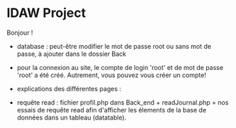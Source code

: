 # IDAW Project
Bonjour !

- database : peut-être modifier le mot de passe root ou sans mot de passe, à ajouter dans le dossier Back
- pour la connexion au site, le compte de login 'root' et de mot de passe 'root' a été créé. Autrement, vous pouvez vous créer un compte!

- explications des différentes pages :

- requête read :
fichier profil.php dans Back_end + readJournal.php = nos essais de requête read afin d'afficher les élements de la base de données dans un tableau (datatable).